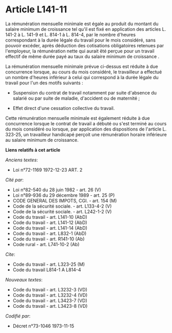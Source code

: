 # Article L141-11

La rémunération mensuelle minimale est égale au produit du montant du salaire minimum de croissance tel qu'il est fixé en
application des articles L. 141-2 à L. 141-9 et L. 814-1 à L. 814-4, par le nombre d'heures correspondant à la durée légale
du travail pour le mois considéré, sans pouvoir excéder, après déduction des cotisations obligatoires retenues par
l'employeur, la rémunération nette qui aurait êté perçue pour un travail effectif de même durée payé au taux du salaire
minimum de croissance .

La rémunération mensuelle minimale prévue ci-dessus est réduite à due concurrence lorsque, au cours du mois considéré, le
travailleur a effectué un nombre d'heures inférieur à celui qui correspond à la durée légale du travail pour l'un des motifs
suivants :

- Suspension du contrat de travail notamment par suite d'absence du salarié ou par suite de maladie, d'accident ou de
maternité ;

- Effet direct d'une cessation collective du travail.

Cette rémunération mensuelle minimale est également réduite à due concurrence lorsque le contrat de travail a débuté ou s'est
terminé au cours du mois considéré ou lorsque, par application des dispositions de l'article L. 323-25, un travailleur
handicapé perçoit une rémunération horaire inférieure au salaire minimum de croissance.

**Liens relatifs à cet article**

_Anciens textes_:

  - Loi n°72-1169 1972-12-23 ART. 2

_Cité par_:

  - Loi n°82-540 du 28 juin 1982 - art. 26 (V)
  - Loi n°89-936 du 29 décembre 1989 - art. 25 (P)
  - CODE GENERAL DES IMPOTS, CGI. - art. 154 (M)
  - Code de la sécurité sociale. - art. L133-4-2 (V)
  - Code de la sécurité sociale. - art. L242-1-2 (V)
  - Code du travail - art. L141-10 (AbD)
  - Code du travail - art. L141-12 (AbD)
  - Code du travail - art. L141-14 (AbD)
  - Code du travail - art. L832-1 (AbD)
  - Code du travail - art. R141-10 (Ab)
  - Code rural - art. L741-10-2 (Ab)

_Cite_:

  - Code du travail - art. L323-25 (M)
  - Code du travail L814-1 A L814-4

_Nouveaux textes_:

  - Code du travail - art. L3232-3 (VD)
  - Code du travail - art. L3232-4 (VD)
  - Code du travail - art. L3423-7 (VD)
  - Code du travail - art. L3423-8 (VD)

_Codifié par_:

  - Décret n°73-1046 1973-11-15
